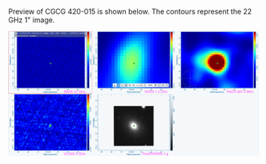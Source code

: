 Preview of CGCG 420-015 is shown below. The contours represent the 22 GHz 1" image. 

![CGCG420-015.png](CGCG420-015.png "CGCG420-015")

